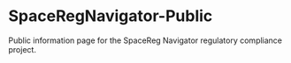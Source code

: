 # SpaceRegNavigator-Public
Public information page for the SpaceReg Navigator regulatory compliance project.
